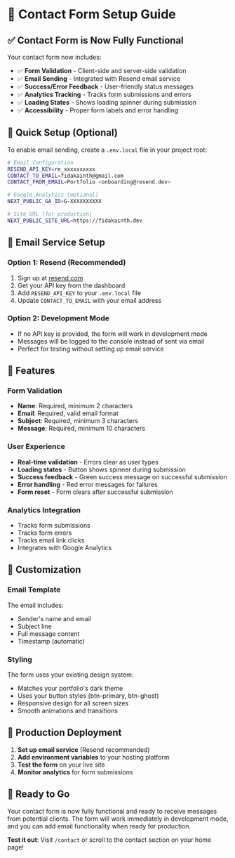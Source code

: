 # 📧 Contact Form Setup Guide

## ✅ Contact Form is Now Fully Functional

Your contact form now includes:

- ✅ **Form Validation** - Client-side and server-side validation
- ✅ **Email Sending** - Integrated with Resend email service
- ✅ **Success/Error Feedback** - User-friendly status messages
- ✅ **Analytics Tracking** - Tracks form submissions and errors
- ✅ **Loading States** - Shows loading spinner during submission
- ✅ **Accessibility** - Proper form labels and error handling

## 🚀 Quick Setup (Optional)

To enable email sending, create a `.env.local` file in your project root:

```bash
# Email Configuration
RESEND_API_KEY=re_xxxxxxxxxx
CONTACT_TO_EMAIL=fidakainth@gmail.com
CONTACT_FROM_EMAIL=Portfolio <onboarding@resend.dev>

# Google Analytics (optional)
NEXT_PUBLIC_GA_ID=G-XXXXXXXXXX

# Site URL (for production)
NEXT_PUBLIC_SITE_URL=https://fidakainth.dev
```

## 📧 Email Service Setup

### Option 1: Resend (Recommended)

1. Sign up at [resend.com](https://resend.com)
2. Get your API key from the dashboard
3. Add `RESEND_API_KEY` to your `.env.local` file
4. Update `CONTACT_TO_EMAIL` with your email address

### Option 2: Development Mode

- If no API key is provided, the form will work in development mode
- Messages will be logged to the console instead of sent via email
- Perfect for testing without setting up email service

## 🎯 Features

### Form Validation

- **Name**: Required, minimum 2 characters
- **Email**: Required, valid email format
- **Subject**: Required, minimum 3 characters
- **Message**: Required, minimum 10 characters

### User Experience

- **Real-time validation** - Errors clear as user types
- **Loading states** - Button shows spinner during submission
- **Success feedback** - Green success message on successful submission
- **Error handling** - Red error messages for failures
- **Form reset** - Form clears after successful submission

### Analytics Integration

- Tracks form submissions
- Tracks form errors
- Tracks email link clicks
- Integrates with Google Analytics

## 🔧 Customization

### Email Template

The email includes:

- Sender's name and email
- Subject line
- Full message content
- Timestamp (automatic)

### Styling

The form uses your existing design system:

- Matches your portfolio's dark theme
- Uses your button styles (btn-primary, btn-ghost)
- Responsive design for all screen sizes
- Smooth animations and transitions

## 🚀 Production Deployment

1. **Set up email service** (Resend recommended)
2. **Add environment variables** to your hosting platform
3. **Test the form** on your live site
4. **Monitor analytics** for form submissions

## 🎉 Ready to Go

Your contact form is now fully functional and ready to receive messages from potential clients. The form will work immediately in development mode, and you can add email functionality when ready for production.

**Test it out**: Visit `/contact` or scroll to the contact section on your home page!
